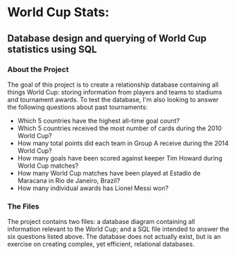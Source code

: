 # World Cup Stats:
## Database design and querying of World Cup statistics using SQL

### About the Project
The goal of this project is to create a relationship database containing all things World Cup: storing information from players and teams to stadiums and tournament awards. To test the database, I'm also looking to answer the following questions about past tournaments: 

* Which 5 countries have the highest all-time goal count? 
* Which 5 countries received the most number of cards during the 2010 World Cup?
* How many total points did each team in Group A receive during the 2014 World Cup? 
* How many goals have been scored against keeper Tim Howard during World Cup matches? 
* How many World Cup matches have been played at Estadio de Maracana in Rio de Janeiro, Brazil? 
* How many individual awards has Lionel Messi won?

### The Files
The project contains two files: a database diagram containing all information relevant to the World Cup; and a SQL file intended to answer the six questions listed above. The database does not actually exist, but is an exercise on creating complex, yet efficient, relational databases. 
